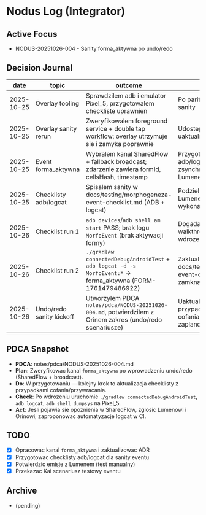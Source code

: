 # Nodus Log (Integrator)

## Active Focus
- NODUS-20251026-004 - Sanity forma_aktywna po undo/redo

## Decision Journal
| date | topic | outcome | next |
|------|-------|---------|------|
| 2025-10-25 | Overlay tooling | Sprawdzilem adb i emulator Pixel_5, przygotowalem checkliste uprawnien | Po parity overlay powtorzyc sanity |
| 2025-10-25 | Overlay sanity rerun | Zweryfikowalem foreground service + double tap workflow; overlay utrzymuje sie i zamyka poprawnie | Udostepnic logcat Kai oraz uaktualnic checklisty adb |
| 2025-10-25 | Event forma_aktywna | Wybralem kanal SharedFlow + fallback broadcast; zdarzenie zawiera formId, cellsHash, timestamp | Przygotowac checklisty adb/logcat i zsynchronizowac z Lumenem/Kai |
| 2025-10-25 | Checklisty adb/logcat | Spisalem sanity w docs/testing/morphogeneza-event-checklist.md (ADB + logcat) | Podzielic sie notatka z Lumenem i Kai, monitorowac wykonanie |
| 2025-10-26 | Checklist run 1 | `adb devices`/`adb shell am start` PASS; brak logu `MorfoEvent` (brak aktywacji formy) | Dogadac manualny walkthrough z Lumenem po wdrozeniu edytora |
| 2025-10-26 | Checklist run 2 | `./gradlew connectedDebugAndroidTest` + `adb logcat -d -s MorfoEvent:*` -> forma_aktywna (FORM-1761479486922) | Zaktualizowac docs/testing/morphogeneza-event-checklist.md i zamknac zadanie 003 |
| 2025-10-26 | Undo/redo sanity kickoff | Utworzylem PDCA `notes/pdca/NODUS-20251026-004.md`, potwierdzilem z Orinem zakres (undo/redo scenariusze) | Uaktualnic checkliste o przypadki cofania/przywracania i zaplanowac sanity Pixel_5 |

## PDCA Snapshot
- **PDCA**: notes/pdca/NODUS-20251026-004.md
- **Plan**: Zweryfikowac kanal `forma_aktywna` po wprowadzeniu undo/redo (SharedFlow + broadcast).
- **Do**: W przygotowaniu — kolejny krok to aktualizacja checklisty z przypadkami cofania/przywracania.
- **Check**: Po wdrozeniu uruchomie `./gradlew connectedDebugAndroidTest`, `adb logcat`, `adb shell dumpsys` na Pixel_5.
- **Act**: Jesli pojawia sie opoznienia w SharedFlow, zglosic Lumenowi i Orinowi; zaproponowac automatyzacje logcat w CI.

## TODO
- [x] Opracowac kanal `forma_aktywna` i zaktualizowac ADR
- [x] Przygotowac checklisty adb/logcat dla sanity eventu
- [x] Potwierdzic emisje z Lumenem (test manualny)
- [x] Przekazac Kai scenariusz testowy eventu

## Archive
- (pending)




